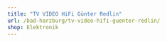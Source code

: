 ```yaml
---
title: "TV VIDEO HiFi Günter Redlin"
url: /bad-harzburg/tv-video-hifi-guenter-redlin/
shop: Elektronik
---
```

